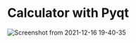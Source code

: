 # Calculator with Pyqt
![Screenshot from 2021-12-16 19-40-35](https://user-images.githubusercontent.com/93306663/146554935-ba7adb72-34cd-438b-8578-6a365e937f69.png)

